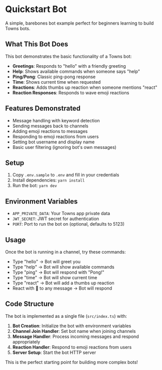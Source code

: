 # Quickstart Bot

A simple, barebones bot example perfect for beginners learning to build Towns bots.

## What This Bot Does

This bot demonstrates the basic functionality of a Towns bot:

- **Greetings**: Responds to "hello" with a friendly greeting
- **Help**: Shows available commands when someone says "help"
- **Ping/Pong**: Classic ping-pong response
- **Time**: Shows current time when requested
- **Reactions**: Adds thumbs up reaction when someone mentions "react"
- **Reaction Responses**: Responds to wave emoji reactions

## Features Demonstrated

- Message handling with keyword detection
- Sending messages back to channels
- Adding emoji reactions to messages
- Responding to emoji reactions from users
- Setting bot username and display name
- Basic user filtering (ignoring bot's own messages)

## Setup

1. Copy `.env.sample` to `.env` and fill in your credentials
2. Install dependencies: `yarn install`
3. Run the bot: `yarn dev`

## Environment Variables

- `APP_PRIVATE_DATA`: Your Towns app private data
- `JWT_SECRET`: JWT secret for authentication
- `PORT`: Port to run the bot on (optional, defaults to 5123)

## Usage

Once the bot is running in a channel, try these commands:

- Type "hello" → Bot will greet you
- Type "help" → Bot will show available commands
- Type "ping" → Bot will respond with "Pong!"
- Type "time" → Bot will show current time
- Type "react" → Bot will add a thumbs up reaction
- React with 👋 to any message → Bot will respond

## Code Structure

The bot is implemented as a single file (`src/index.ts`) with:

1. **Bot Creation**: Initialize the bot with environment variables
2. **Channel Join Handler**: Set bot name when joining channels
3. **Message Handler**: Process incoming messages and respond appropriately
4. **Reaction Handler**: Respond to emoji reactions from users
5. **Server Setup**: Start the bot HTTP server

This is the perfect starting point for building more complex bots!
